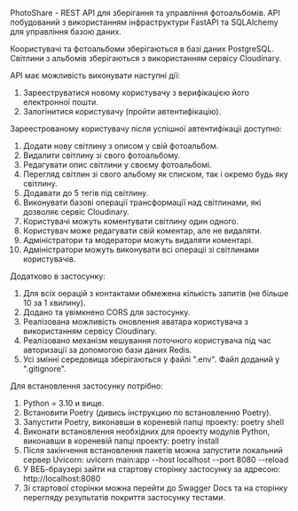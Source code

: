 PhotoShare - REST API для зберігання та управління фотоальбомів.
API побудований з використанням інфраструктури FastAPI та SQLAlchemy для управління базою даних.

Коористувачі та фотоальбоми зберігаються в базі даних PostgreSQL.
Світлини з альбомів зберігаються з використанням сервісу Cloudinary.

API має можливість виконувати наступні дії:

1. Зарееструватися новому користувачу з верифікацією його електронної пошти.
2. Залогінитися користувачу (пройти автентифікацію).


Зареестрованому користувачу після успішної автентифікаціі доступно:

1. Додати нову світлину з описом у свій фотоальбом.
2. Видалити світлину зі свого фотоальбому.
3. Редагувати опис світлини у своєму фотоальбомі.
4. Перегляд світлин зі свого альбому як списком, так і окремо будь яку світлину.
5. Додавати до 5 тегів під світлину.
6. Виконувати базові операції трансформації над світлинами, які дозволяє сервіс Cloudinary.
7. Користувачі можуть коментувати світлину один одного.
8. Користувач може редагувати свій коментар, але не видаляти.
9. Адміністратори та модератори можуть видаляти коментарі.
10. Адміністратори можуть виконувати всі операціі зі світлинами користувачів.

Додатково в застосунку:
1. Для всіх оерацій з контактами обмежена кількість запитів (не більше 10 за 1 хвилину).
2. Додано та увімкнено CORS для застосунку.
3. Реалізована можливість оновлення аватара користувача з використанням сервісу Cloudinary.
4. Реалізовано механізм кешування поточного користувача під час авторизації за допомогою бази даних Redis.
5. Усі змінні середовища зберігаються у файлі ".env". Файл доданий у ".gitignore".


Для встановлення застосунку потрібно:
1. Python = 3.10 и вище.
2. Встановити Poetry (дивись інструкцию по встановленню Poetry).
3. Запустити Poetry, виконавши в кореневій папці проекту:
    poetry shell
4. Виконати встановлення необхідних для проекту модулів Python, виконавши в кореневій папці проекту:
    poetry install
5. Після закінчення встановлення пакетів можна запустити локальний сервер Uvicorn:
    uvicorn main:app --host localhost --port 8080 --reload
6. У ВЕБ-браузері зайти на стартову сторінку застосунку за адресою:
    http://localhost:8080
7. Зі стартової сторінки можна перейти до Swagger Docs та на сторінку перегляду результатів покриття застосунку тестами.
